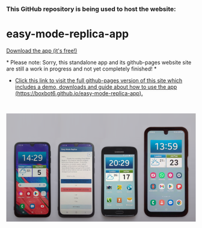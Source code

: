 ### This GitHub repository is being used to host the website:

# easy-mode-replica-app

[Download the app (it's free!)](https://boxbot6.github.io/easy-mode-replica-app/downloads/easy-mode-replica-app.zip)

\* Please note: Sorry, this standalone app and its github-pages website site are still a work in progress and not yet completely finished! \*

  * [Click this link to visit the full github-pages version of this site which includes a demo, downloads and guide about how to use the app (https://boxbot6.github.io/easy-mode-replica-app).](https://boxbot6.github.io/easy-mode-replica-app)

<br>

![An app to replicate Samsung's easy-mode](images/easy-mode-replica-app-example-1.png)

<br>
